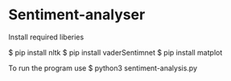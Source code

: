 # Sentiment-analyser

Install required liberies 

$ pip install nltk
$ pip install vaderSentimnet
$ pip install matplot

To run the program use
$ python3 sentiment-analysis.py
